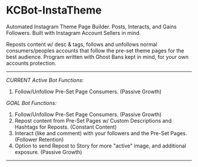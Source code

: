 # KCBot-InstaTheme
Automated Instagram Theme Page Builder. Posts, Interacts, and Gains Followers. Built with Instagram Account Sellers in mind.

Reposts content w/ desc & tags, follows and unfollows normal consumers/peoples accounts that follow the pre-set theme pages for the best audience.
Program written with Ghost Bans kept in mind, for your own accounts protection.

_________________________________________________________________________

*CURRENT Active Bot Functions:*
1) Follow/Unfollow Pre-Set Page Consumers. (Passive Growth)

*GOAL Bot Functions:*
1) Follow/Unfollow Pre-Set Page Consumers. (Passive Growth)
2) Repost content from Pre-Set Pages w/ Custom Descriptions and Hashtags for Reposts. (Constant Content)
3) Interact (like and comment) with your followers and the Pre-Set Pages. (Follower Retention)
4) Option to send Repost to Story for more "active" image, and additional exposure. (Passive Growth)

_________________________________________________________________________
